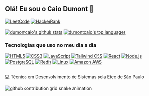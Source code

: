## Olá! Eu sou o Caio Dumont 👋

<div style="display: inline_block" > 
  <a href="https://leetcode.com/u/caiodumont/" target="_blank" ><img align="center" alt="LeetCode" src="https://img.shields.io/badge/-LeetCode-FFA116?style=for-the-badge&logo=LeetCode&logoColor=black" /></a> 
  <a href="https://www.hackerrank.com/profile/caiodumont" target="_blank" ><img align="center" alt="HackerRank" src="https://img.shields.io/badge/-Hackerrank-2EC866?style=for-the-badge&logo=HackerRank&logoColor=white" /></a> 
</div>

<br />

<div>
 <a href="https://github.com/dumontcaio"><img align="center" src="https://github-readme-stats.vercel.app/api?username=dumontcaio&theme=dark&show_icons=true&hide_border=true&count_private=true" alt="dumontcaio's github stats" /></a>  <a href="https://github.com/dumontcaio"><img align="center" src="https://github-readme-stats.vercel.app/api/top-langs/?username=dumontcaio&theme=dark&show_icons=true&hide_border=true&layout=compact" alt="dumontcaio's top languages" /></a> 
</div>

### Tecnologias que uso no meu dia a dia

<div style="display: inline_block" >
  <a href="" target="_blank" ><img align="center" alt="HTML5" src="https://img.shields.io/badge/HTML5-E34F26?style=for-the-badge&logo=html5&logoColor=white" /></a> 
  <a href="" target="_blank" ><img align="center" alt="CSS3" src="https://img.shields.io/badge/CSS3-1572B6?style=for-the-badge&logo=css3&logoColor=white" /></a> 
  <a href="" target="_blank" ><img align="center" alt="JavaScript" src="https://img.shields.io/badge/JavaScript-F7DF1E?style=for-the-badge&logo=javascript&logoColor=black" /></a>
  <a href="" target="_blank" ><img align="center" alt="Tailwind CSS" src="https://img.shields.io/badge/Tailwind_CSS-38B2AC?style=for-the-badge&logo=tailwind-css&logoColor=white" /></a>
  <a href="" target="_blank" ><img align="center" alt="React" src="https://img.shields.io/badge/React-20232A?style=for-the-badge&logo=react&logoColor=61DAFB" /></a>
  <a href="" target="_blank" ><img align="center" alt="Node.js" src="https://img.shields.io/badge/Node.js-43853D?style=for-the-badge&logo=node.js&logoColor=white" /></a> 
  <a href="" target="_blank" ><img align="center" alt="PostgreSQL" src="https://img.shields.io/badge/PostgreSQL-316192?style=for-the-badge&logo=postgresql&logoColor=white" /></a> 
  <a href="" target="_blank" ><img align="center" alt="Redis" src="https://img.shields.io/badge/redis-%23DD0031.svg?&style=for-the-badge&logo=redis&logoColor=white" /></a>
  <a href="" target="_blank" ><img align="center" alt="Linux" src="https://img.shields.io/badge/Linux-FCC624?style=for-the-badge&logo=linux&logoColor=black" /></a> 
  <a href="" target="_blank" ><img align="center" alt="Amazon AWS" src="https://img.shields.io/badge/Amazon_AWS-232F3E?style=for-the-badge&logo=amazon-aws&logoColor=white" /></a>
</div>

<br />

💻 Técnico em Desenvolvimento de Sistemas pela Etec de São Paulo

<picture align="center">
  <source media="(prefers-color-scheme: dark)" srcset="https://raw.githubusercontent.com/dumontcaio/dumontcaio/output/github-contribution-grid-snake-dark.svg">
  <source media="(prefers-color-scheme: light)" srcset="https://raw.githubusercontent.com/dumontcaio/dumontcaio/output/github-contribution-grid-snake-dark.svg">
  <img align="center" alt="github contribution grid snake animation" src="https://raw.githubusercontent.com/dumontcaio/output/github-contribution-grid-snake.svg">
</picture>
